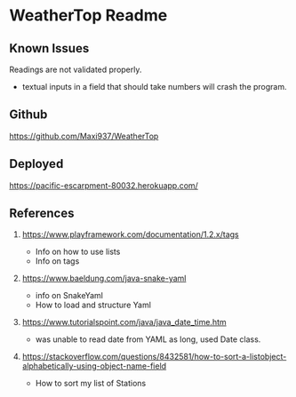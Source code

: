 # WeatherTop Readme

## Known Issues
Readings are not validated properly.
- textual inputs in a field that should take numbers will crash the program.

## Github
https://github.com/Maxi937/WeatherTop

## Deployed
https://pacific-escarpment-80032.herokuapp.com/

## References
1. https://www.playframework.com/documentation/1.2.x/tags
   - Info on how to use lists
   - Info on tags

2. https://www.baeldung.com/java-snake-yaml
   - info on SnakeYaml
   - How to load and structure Yaml

3. https://www.tutorialspoint.com/java/java_date_time.htm
   - was unable to read date from YAML as long, used Date class.

4. https://stackoverflow.com/questions/8432581/how-to-sort-a-listobject-alphabetically-using-object-name-field
   - How to sort my list of Stations


